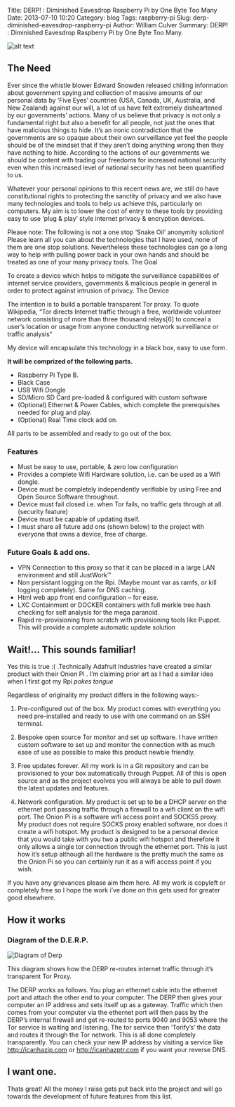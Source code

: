Title: DERP! : Diminished Eavesdrop Raspberry Pi by One Byte Too Many
Date: 2013-07-10 10:20
Category: blog
Tags: raspberry-pi
Slug: derp-diminished-eavesdrop-raspberry-pi
Author: William Culver
Summary: DERP! : Diminished Eavesdrop Raspberry Pi by One Byte Too Many.


![alt text](/static/img/DERP-Photo.jpg "Image of DERP!")

## The Need

Ever since the whistle blower Edward Snowden released chilling information about government spying and collection of massive amounts of our personal data by ‘Five Eyes’ countries (USA, Canada, UK, Australia, and New Zealand)  against our will, a lot of us have felt extremely disheartened by our governments’ actions.  Many of us believe that privacy is not only a fundamental right but also a benefit for all people, not just the ones that have malicious things to hide.  It’s an ironic contradiction that the governments are so opaque about their own surveillance yet feel the people should be of the mindset that if they aren’t doing anything wrong then they have nothing to hide.  According to the actions of our governments we should be content with trading our freedoms for increased national security even when this increased level of national security has not been quantified to us.

Whatever your personal opinions to this recent news are, we still do have constitutional rights to protecting the sanctity of privacy and we also have many technologies and tools to help us achieve this, particularly on computers.  My aim is to lower the cost of entry to these tools by providing easy to use ‘plug & play’ style internet privacy & encryption devices.

Please note: The following is not a one stop ‘Snake Oil’ anonymity solution! Please learn all you can about the technologies that I have used, none of them are one stop solutions.  Nevertheless these technologies can go a long way to help with pulling power back in your own hands and should be treated as one of your many privacy tools.
The Goal

To create a device which helps to mitigate the surveillance capabilities of internet service providers, governments & malicious people in general in order to protect against intrusion of privacy.
The Device

The intention is to build a portable transparent Tor proxy.   To quote Wikipedia, “Tor directs Internet traffic through a free, worldwide volunteer network consisting of more than three thousand relays[6] to conceal a user’s location or usage from anyone conducting network surveillance or traffic analysis“

My device will encapsulate this technology in a black box, easy to use form.

**It will be comprized of the following parts.**

 -   Raspberry Pi Type B.
 -   Black Case
 -   USB Wifi Dongle
 -   SD/Micro SD Card pre-loaded & configured with custom software
 -   (Optional) Ethernet & Power Cables, which complete the prerequisites needed for plug and play.
 -   (Optional) Real Time clock add on.

All parts to be assembled and ready to go out of the box.
### Features

 -   Must be easy to use, portable,  & zero low configuration
 -   Provides a complete Wifi Hardware solution, i.e. can be used as a Wifi dongle.
 -   Device must be completely independently verifiable by using Free and Open Source Software throughout.
 -   Device must fail closed i.e. when Tor fails, no traffic gets through at all. (security feature)
 -   Device must be capable of  updating itself.
 -   I must share all future add ons (shown below) to the project with everyone that owns a device, free of charge.

### Future Goals & add ons.

 -   VPN Connection to this proxy so that it can be placed in a large LAN environment and still JustWork™
 -   Non persistant logging on the Rpi. (Maybe mount var as ramfs, or kill logging completely).  Same for DNS caching.
 -   Html web app front end configuration – for ease.
 -   LXC Containment or DOCKER containers with full merkle tree hash checking for self analysis for the mega paranoid.
 -   Rapid re-provisioning from scratch with provisioning tools like Puppet.  This will provide a complete automatic update solution

## Wait!… This sounds familiar!

Yes this is true :( .Technically Adafruit Industries have created a similar product with their Onion Pi .  I’m claiming prior art as I had a similar idea when I first got my Rpi  *pokes tongue*

Regardless of originality my product differs in the following ways:-

1. Pre-configured out of the box.  My product comes with everything you need pre-installed and ready to use with one command on an SSH terminal.

2. Bespoke open source Tor monitor and set up software.  I have written custom software to set up and monitor the connection with as much ease of use as possible to make this product newbie friendly.

3. Free updates forever.   All my work is in a Git repository and can be provisioned to your box automatically through Puppet.  All of this is open source and as the project evolves you will always be able to pull down the latest updates and features.

4. Network configuration.
My product is set up to be a DHCP server on the ethernet port passing traffic through a firewall to a wifi client on the wifi port.  The Onion Pi is a software wifi access point and SOCKS5 proxy.  My product does not require SOCKS proxy enabled software, nor does it create a wifi hotspot.  My product is designed to be a personal device that you would take with you two a public wifi hotspot and therefore it only allows a single tor connection through the ethernet port.  This is just how it’s setup although all the hardware is the pretty much the same as the Onion Pi so you can certainly run it as a wifi access point if you wish.

If you have any grievances please aim them here. All my work is copyleft or completely free so I hope the work i’ve done on this gets used for greater good elsewhere.


## How it works
### Diagram of the D.E.R.P.

![Diagram of Derp](/static/img/DERP-Diagram.png "DERP Diagram")

This diagram shows how the DERP re-routes internet traffic through it’s transparent Tor Proxy.

The DERP works as follows.  You plug an ethernet cable into the ethernet port and attach the other end to your computer.  The DERP then gives your computer an IP address and sets itself up as a gateway.  Traffic which then comes from your computer via the ethernet port will then pass by the DERP’s internal firewall and get re-routed to ports 9040 and 9053 where the Tor service is waiting and listening.  The tor service then ‘Torify’s’ the data and routes it through the Tor network.  This is all done completely transparently.  You can check your new IP address by visiting a service like http://icanhazip.com or http://icanhazptr.com if you want your reverse DNS.


## I want one.

Thats great!  All the money I raise gets put back into the project and will go towards the development of future features from this list.


